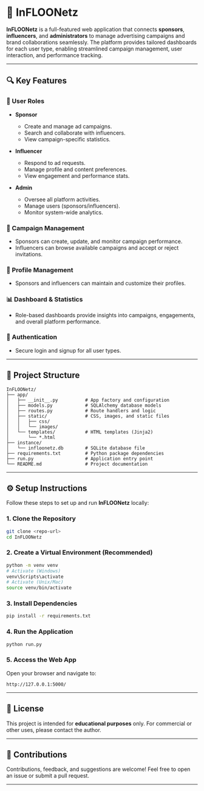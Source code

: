# 🚀 InFLOONetz

**InFLOONetz** is a full-featured web application that connects **sponsors**, **influencers**, and **administrators** to manage advertising campaigns and brand collaborations seamlessly. The platform provides tailored dashboards for each user type, enabling streamlined campaign management, user interaction, and performance tracking.

---

## 🔍 Key Features

### 👤 User Roles

* **Sponsor**

  * Create and manage ad campaigns.
  * Search and collaborate with influencers.
  * View campaign-specific statistics.

* **Influencer**

  * Respond to ad requests.
  * Manage profile and content preferences.
  * View engagement and performance stats.

* **Admin**

  * Oversee all platform activities.
  * Manage users (sponsors/influencers).
  * Monitor system-wide analytics.

### 📢 Campaign Management

* Sponsors can create, update, and monitor campaign performance.
* Influencers can browse available campaigns and accept or reject invitations.

### 🧾 Profile Management

* Sponsors and influencers can maintain and customize their profiles.

### 📊 Dashboard & Statistics

* Role-based dashboards provide insights into campaigns, engagements, and overall platform performance.

### 🔐 Authentication

* Secure login and signup for all user types.

---

## 📁 Project Structure

```
InFLOONetz/
├── app/
│   ├── __init__.py          # App factory and configuration
│   ├── models.py            # SQLAlchemy database models
│   ├── routes.py            # Route handlers and logic
│   ├── static/              # CSS, images, and static files
│   │   ├── css/
│   │   └── images/
│   └── templates/           # HTML templates (Jinja2)
│       └── *.html
├── instance/
│   └── infloonetz.db        # SQLite database file
├── requirements.txt         # Python package dependencies
├── run.py                   # Application entry point
└── README.md                # Project documentation
```

---

## ⚙️ Setup Instructions

Follow these steps to set up and run **InFLOONetz** locally:

### 1. Clone the Repository

```bash
git clone <repo-url>
cd InFLOONetz
```

### 2. Create a Virtual Environment (Recommended)

```bash
python -m venv venv
# Activate (Windows)
venv\Scripts\activate
# Activate (Unix/Mac)
source venv/bin/activate
```

### 3. Install Dependencies

```bash
pip install -r requirements.txt
```

### 4. Run the Application

```bash
python run.py
```

### 5. Access the Web App

Open your browser and navigate to:

```
http://127.0.0.1:5000/
```

---

## 📝 License

This project is intended for **educational purposes** only. For commercial or other uses, please contact the author.

---

## 🤝 Contributions

Contributions, feedback, and suggestions are welcome! Feel free to open an issue or submit a pull request.

---
